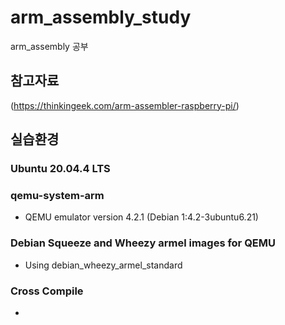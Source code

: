 # arm_assembly_study
arm_assembly 공부

## 참고자료
(https://thinkingeek.com/arm-assembler-raspberry-pi/)

## 실습환경
### Ubuntu 20.04.4 LTS


### qemu-system-arm
  - QEMU emulator version 4.2.1 (Debian 1:4.2-3ubuntu6.21)


### Debian Squeeze and Wheezy armel images for QEMU
  - Using debian_wheezy_armel_standard


### Cross Compile
- 